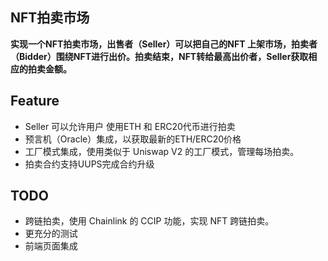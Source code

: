 ## NFT拍卖市场

**实现一个NFT拍卖市场，出售者（Seller）可以把自己的NFT 上架市场，拍卖者（Bidder）围绕NFT进行出价。拍卖结束，NFT转给最高出价者，Seller获取相应的拍卖金额。**

## Feature

* Seller 可以允许用户 使用ETH 和 ERC20代币进行拍卖
* 预言机（Oracle）集成，以获取最新的ETH/ERC20价格
* 工厂模式集成，使用类似于 Uniswap V2 的工厂模式，管理每场拍卖。
* 拍卖合约支持UUPS完成合约升级

## TODO

* 跨链拍卖，使用 Chainlink 的 CCIP 功能，实现 NFT 跨链拍卖。
* 更充分的测试
* 前端页面集成
